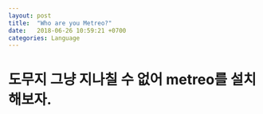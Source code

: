 ```yaml
---
layout: post
title:  "Who are you Metreo?"
date:   2018-06-26 10:59:21 +0700
categories: Language
---
```

<h1>도무지 그냥 지나칠 수 없어 metreo를 설치 해보자. </h1>
